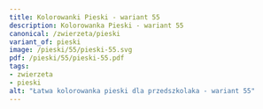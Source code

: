 ```yaml
---
title: Kolorowanki Pieski - wariant 55
description: Kolorowanka Pieski - wariant 55
canonical: /zwierzeta/pieski
variant_of: pieski
image: /pieski/55/pieski-55.svg
pdf: /pieski/55/pieski-55.pdf
tags:
- zwierzeta
- pieski
alt: "Łatwa kolorowanka pieski dla przedszkolaka - wariant 55"
---
```

